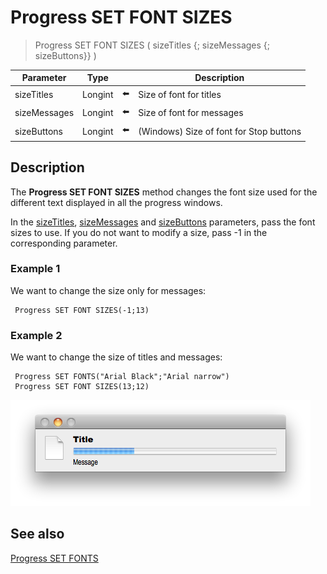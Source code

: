 # Progress SET FONT SIZES

> Progress SET FONT SIZES ( sizeTitles {; sizeMessages {; sizeButtons}} )

| Parameter | Type |     | Description |
| --- | --- | --- | --- |
| sizeTitles | Longint | ⬅️ | Size of font for titles |
| sizeMessages | Longint | ⬅️ | Size of font for messages |
| sizeButtons | Longint | ⬅️ | (Windows) Size of font for Stop buttons |
## Description

The **Progress SET FONT SIZES** method changes the font size used for the different text displayed in all the progress windows.

In the [sizeTitles](# "Size of font for titles"), [sizeMessages](# "Size of font for messages") and [sizeButtons](# "(Windows) Size of font for Stop buttons") parameters, pass the font sizes to use. If you do not want to modify a size, pass -1 in the corresponding parameter.

### Example 1  

We want to change the size only for messages:

```4d
 Progress SET FONT SIZES(-1;13)
```

### Example 2  

We want to change the size of titles and messages:

```4d
 Progress SET FONTS("Arial Black";"Arial narrow")  
 Progress SET FONT SIZES(13;12)
```

![](../Assets/pict925231.en.png)

## See also

[Progress SET FONTS](Progress%20SET%20FONTS%20.md)
